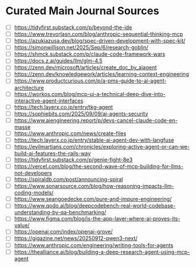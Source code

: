 # Curated Main Journal Sources

- [ ] https://tidyfirst.substack.com/p/beyond-the-ide
- [ ] https://www.trevorlasn.com/blog/anthropic-sequential-thinking-mcp
- [ ] https://azukiazusa.dev/blog/spec-driven-development-with-spec-kit/
- [ ] https://simonwillison.net/2025/Sep/6/research-goblin/
- [ ] https://shmck.substack.com/p/claude-code-framework-wars
- [ ] https://docs.z.ai/guides/llm/glm-4.5
- [ ] https://zenn.dev/microsoft/articles/create_doc_by_aiagent
- [ ] https://zenn.dev/knowledgework/articles/learning-context-engineering
- [ ] https://www.productcurious.com/p/a-pms-guide-to-ai-agent-architecture
- [ ] https://workos.com/blog/mcp-ui-a-technical-deep-dive-into-interactive-agent-interfaces
- [ ] https://tech.layerx.co.jp/entry/tkg-agent
- [ ] https://sophiebits.com/2025/09/09/ai-agents-security
- [ ] https://www.aiengineering.report/p/devs-cancel-claude-code-en-masse
- [ ] https://www.anthropic.com/news/create-files
- [ ] https://tech.layerx.co.jp/entry/stable-ai-agent-dev-with-langfuse
- [ ] https://evilmartians.com/chronicles/exploring-active-agent-or-can-we-build-ai-features-the-rails-way
- [ ] https://tidyfirst.substack.com/p/genie-fight-8e3
- [ ] https://vercel.com/blog/the-second-wave-of-mcp-building-for-llms-not-developers
- [ ] https://spiraldb.com/post/announcing-spiral
- [ ] https://www.sonarsource.com/blog/how-reasoning-impacts-llm-coding-models/
- [ ] https://www.seangoedecke.com/pure-and-impure-engineering/
- [ ] https://www.qodo.ai/blog/deepcodebench-real-world-codebase-understanding-by-qa-benchmarking/
- [ ] https://www.figma.com/blog/is-the-app-layer-where-ai-proves-its-value/
- [ ] https://openai.com/index/openai-grove/
- [ ] https://gigazine.net/news/20250912-qwen3-next/
- [ ] https://www.anthropic.com/engineering/writing-tools-for-agents
- [ ] https://thealliance.ai/blog/building-a-deep-research-agent-using-mcp-agent
